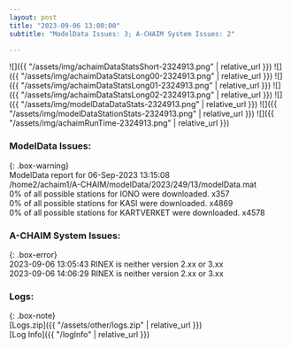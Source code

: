 ```yaml
---
layout: post
title: "2023-09-06 13:00:00"
subtitle: "ModelData Issues: 3; A-CHAIM System Issues: 2"

---
```


![]({{ "/assets/img/achaimDataStatsShort-2324913.png" | relative_url }})
![]({{ "/assets/img/achaimDataStatsLong00-2324913.png" | relative_url }})
![]({{ "/assets/img/achaimDataStatsLong01-2324913.png" | relative_url }})
![]({{ "/assets/img/achaimDataStatsLong02-2324913.png" | relative_url }})
![]({{ "/assets/img/modelDataDataStats-2324913.png" | relative_url }})
![]({{ "/assets/img/modelDataStationStats-2324913.png" | relative_url }})
![]({{ "/assets/img/achaimRunTime-2324913.png" | relative_url }})


### ModelData Issues:  
  
{: .box-warning}  
 ModelData report for 06-Sep-2023 13:15:08   
 /home2/achaim1/A-CHAIM/modelData/2023/249/13/modelData.mat   
 0% of all possible stations for IONO were downloaded. x357   
 0% of all possible stations for KASI were downloaded. x4869   
 0% of all possible stations for KARTVERKET were downloaded. x4578   
  
### A-CHAIM System Issues:  
  
{: .box-error}  
2023-09-06 13:05:43 RINEX is neither version 2.xx or 3.xx  
2023-09-06 14:06:29 RINEX is neither version 2.xx or 3.xx  

### Logs:  
  
{: .box-note}  
[Logs.zip]({{ "/assets/other/logs.zip" | relative_url }})  
[Log Info]({{ "/logInfo" | relative_url }})  
